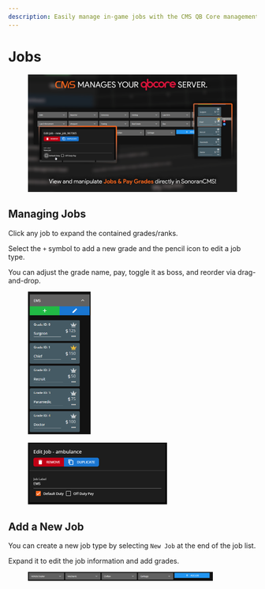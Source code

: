 ```yaml
---
description: Easily manage in-game jobs with the CMS QB Core management panel!
---
```


# Jobs

<figure><img src="../../../.gitbook/assets/qbcore_jobs.png" alt="" width="563"><figcaption></figcaption></figure>



## Managing Jobs

Click any job to expand the contained grades/ranks.

Select the `+` symbol to add a new grade and the pencil icon to edit a job type.

You can adjust the grade name, pay, toggle it as boss, and reorder via drag-and-drop.

<div align="left">

<figure><img src="../../../.gitbook/assets/image (4).png" alt="" width="127"><figcaption></figcaption></figure>

 

<figure><img src="../../../.gitbook/assets/image.png" alt="" width="282"><figcaption></figcaption></figure>

</div>

## Add a New Job

You can create a new job type by selecting `New Job` at the end of the job list.

Expand it to edit the job information and add grades.

<figure><img src="../../../.gitbook/assets/image (1).png" alt="" width="375"><figcaption></figcaption></figure>
